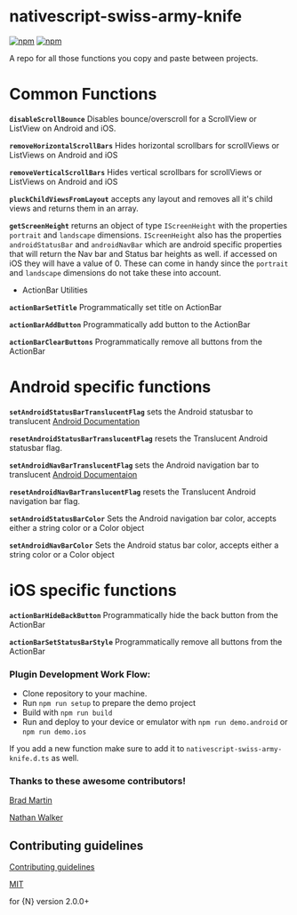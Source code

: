 # nativescript-swiss-army-knife

[![npm](https://img.shields.io/npm/v/nativescript-swiss-army-knife.svg)](https://www.npmjs.com/package/nativescript-swiss-army-knife)
[![npm](https://img.shields.io/npm/dt/nativescript-swiss-army-knife.svg?label=npm%20downloads)](https://www.npmjs.com/package/nativescript-swiss-army-knife)


A repo for all those functions you copy and paste between projects.

# Common Functions
**`disableScrollBounce`** Disables bounce/overscroll for a ScrollView or ListView on Android and iOS.

**`removeHorizontalScrollBars`** Hides horizontal scrollbars for scrollViews or ListViews on Android and iOS

**`removeVerticalScrollBars`** Hides vertical scrollbars for scrollViews or ListViews on Android and iOS

**`pluckChildViewsFromLayout`** accepts any layout and removes all it's child views and returns them in an array.

**`getScreenHeight`**  returns an object of type `IScreenHeight` with the properties `portrait` and `landscape` dimensions. `IScreenHeight` also has the properties `androidStatusBar` and `androidNavBar` which are  android specific properties that will return the Nav bar and Status bar heights as well. if accessed on iOS they will have a value of 0. These can come in handy since the `portrait` and `landscape` dimensions do not take these into account.

* ActionBar Utilities

**`actionBarSetTitle`** Programmatically set title on ActionBar

**`actionBarAddButton`** Programmatically add button to the ActionBar

**`actionBarClearButtons`** Programmatically remove all buttons from the ActionBar

# Android specific functions
**`setAndroidStatusBarTranslucentFlag`** sets the Android statusbar to translucent [Android Documentation](https://developer.android.com/reference/android/view/WindowManager.LayoutParams.html#FLAG_TRANSLUCENT_STATUS)

**`resetAndroidStatusBarTranslucentFlag`** resets the Translucent Android statusbar flag.

**`setAndroidNavBarTranslucentFlag`** sets the Android navigation bar to translucent [Android Documentaion](https://developer.android.com/reference/android/view/WindowManager.LayoutParams.html#FLAG_TRANSLUCENT_NAVIGATION)

**`resetAndroidNavBarTranslucentFlag`** resets the Translucent Android navigation bar flag.

**`setAndroidStatusBarColor`** Sets the Android navigation bar color, accepts either a string color or a Color object

**`setAndroidNavBarColor`** Sets the Android status bar color, accepts either a string color or a Color object

# iOS specific functions

**`actionBarHideBackButton`** Programmatically hide the back button from the ActionBar

**`actionBarSetStatusBarStyle`** Programmatically remove all buttons from the ActionBar

### Plugin Development Work Flow:

* Clone repository to your machine.
* Run `npm run setup` to prepare the demo project
* Build with `npm run build`
* Run and deploy to your device or emulator with `npm run demo.android` or `npm run demo.ios`

If you add a new function make sure to add it to `nativescript-swiss-army-knife.d.ts` as well.

### Thanks to these awesome contributors!

[Brad Martin](https://github.com/bradmartin)

[Nathan Walker](https://github.com/NathanWalker)

## Contributing guidelines
[Contributing guidelines](https://github.com/TheOriginalJosh/nativescript-swiss-army-knife/blob/master/CONTRIBUTING.md)

[MIT](/LICENSE)

for {N} version 2.0.0+
